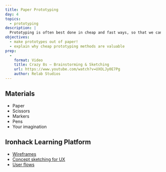 ```yaml
---
title: Paper Prototyping
day: 4
topics:
  - prototyping
description: |
  Prototyping is often best done in cheap and fast ways, so that we can work out the kinks in design concepts quickly and deliver a better final product.
objectives:
  - make prototypes out of paper!
  - explain why cheap prototyping methods are valuable
prep:
  -
    format: Video
    title: Crazy 8s – Brainstorming & Sketching
    url: https://www.youtube.com/watch?v=UXOLJy0E7Pg
    author: Relab Studios
---
```



Materials
---------

- Paper
- Scissors
- Markers
- Pens
- Your imagination


Ironhack Learning Platform
---------

- [Wireframes](http://learn.ironhack.com/#/learning_unit/7049)
- [Concept sketching for UX](http://learn.ironhack.com/#/learning_unit/7044)
- [User flows](http://learn.ironhack.com/#/learning_unit/7039)
